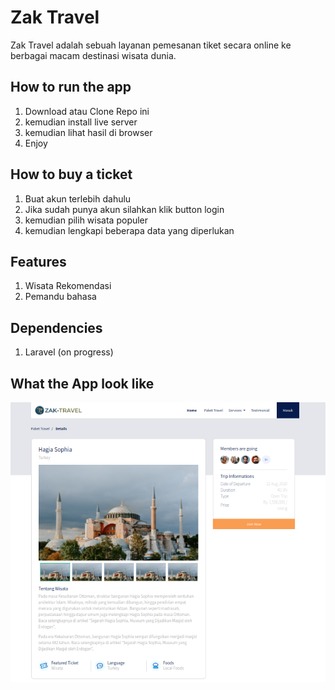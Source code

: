 # Zak Travel
Zak Travel adalah sebuah layanan pemesanan tiket secara online ke berbagai macam destinasi wisata dunia.

## How to run the app
1. Download atau Clone Repo ini
2. kemudian install live server
3. kemudian lihat hasil di browser
4. Enjoy

## How to buy a ticket
1. Buat akun terlebih dahulu
2. Jika sudah punya akun silahkan klik button login
3. kemudian pilih wisata populer
4. kemudian lengkapi beberapa data yang diperlukan

## Features
1. Wisata Rekomendasi
2. Pemandu bahasa

## Dependencies
1. Laravel (on progress)

## What the App look like
![image](https://github.com/Bahrul-Rozak/Hagia-Sophia.github.io/blob/master/Hagia.png)




